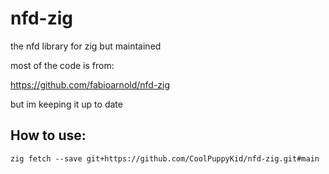# nfd-zig
the nfd library for zig but maintained

most of the code is from:

https://github.com/fabioarnold/nfd-zig

but im keeping it up to date

## How to use:

``zig fetch --save git+https://github.com/CoolPuppyKid/nfd-zig.git#main``
